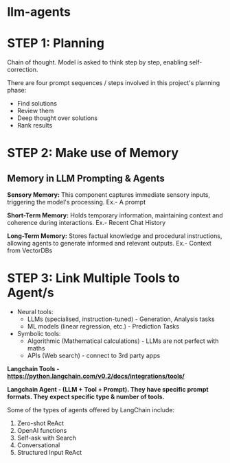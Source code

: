 # llm-agents

# STEP 1: Planning
Chain of thought. Model is asked to think step by step, enabling self-correction.

There are four prompt sequences / steps involved in this project's planning phase:
- Find solutions 
- Review them
- Deep thought over solutions
- Rank results


# STEP 2: Make use of Memory
## Memory in LLM Prompting & Agents

**Sensory Memory:** This component captures immediate sensory inputs, triggering the model's processing. Ex.- A prompt

**Short-Term Memory:** Holds temporary information, maintaining context and coherence during interactions. Ex.- Recent Chat History

**Long-Term Memory:** Stores factual knowledge and procedural instructions, allowing agents to generate informed and relevant outputs. Ex.- Context from VectorDBs



# STEP 3: Link Multiple Tools to Agent/s
- Neural tools:
    - LLMs (specialised, instruction-tuned) - Generation, Analysis tasks
    - ML models (linear regression, etc.) - Prediction Tasks
- Symbolic tools:
    - Algorithmic (Mathematical calculations) - LLMs are not perfect with maths
    - APIs (Web search) - connect to 3rd party apps

**Langchain Tools - https://python.langchain.com/v0.2/docs/integrations/tools/**

**Langchain Agent - (LLM + Tool + Prompt). They have specific prompt formats. They expect specific type & number of tools.**

Some of the types of agents offered by LangChain include:
1. Zero-shot ReAct
2. OpenAI functions
3. Self-ask with Search
4. Conversational
5. Structured Input ReAct


